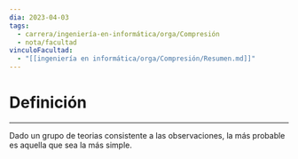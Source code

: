 ```yaml
---
dia: 2023-04-03
tags:
  - carrera/ingeniería-en-informática/orga/Compresión
  - nota/facultad
vinculoFacultad:
  - "[[ingeniería en informática/orga/Compresión/Resumen.md]]"
---
```

# Definición
---
Dado un grupo de teorias consistente a las observaciones, la más probable es aquella que sea la más simple.